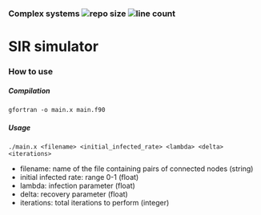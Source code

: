 ### Complex systems ![repo size](https://img.shields.io/github/languages/code-size/a96lex/complex-systems) ![line count](https://img.shields.io/tokei/lines/github/a96lex/complex-systems)

# SIR simulator

### How to use

##### Compilation

```
gfortran -o main.x main.f90
```

##### Usage

```
./main.x <filename> <initial_infected_rate> <lambda> <delta> <iterations>
```

- filename: name of the file containing pairs of connected nodes (string)
- initial infected rate: range 0-1 (float)
- lambda: infection parameter (float)
- delta: recovery parameter (float)
- iterations: total iterations to perform (integer)
